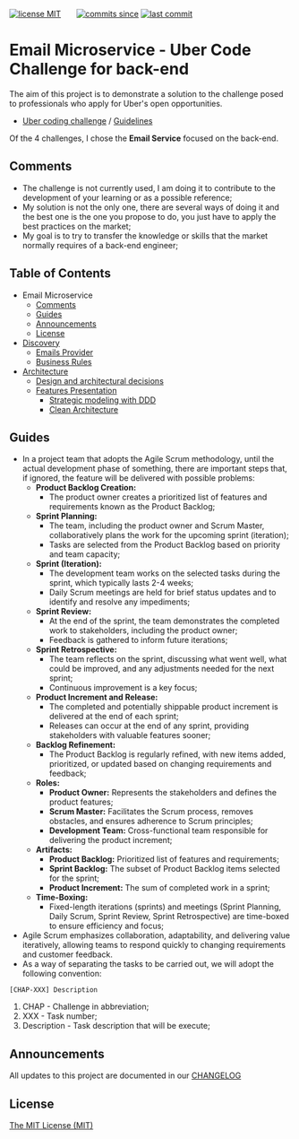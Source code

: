 [![license MIT][License Badge]][License Page]
 &nbsp; &nbsp; &nbsp;
[![commits since][Commits Since Badge]][Commit Page]
[![last commit][Last Commit Badge]][Commit Page]


[License Badge]: https://img.shields.io/github/license/ecr-developer/uber-challenge-email
[License Page]: https://github.com/ecr-developer/uber-challenge-email/blob/main/LICENSE

[Commits Since Badge]: https://img.shields.io/github/commits-since/ecr-developer/uber-challenge-email/latest?label=new%20unreleased%20changes
[Last Commit Badge]: https://img.shields.io/github/last-commit/ecr-developer/uber-challenge-email?color=yellow
[Commit Page]: https://github.com/ecr-developer/uber-challenge-email/commits

# Email Microservice - Uber Code Challenge for back-end

The aim of this project is to demonstrate a solution to the challenge posed to professionals who apply for Uber's open opportunities.

- [Uber coding challenge](https://github.com/uber-archive/coding-challenge-tools/blob/master/README.md) / [Guidelines](https://github.com/uber-archive/coding-challenge-tools/blob/master/coding_challenge.md)

Of the 4 challenges, I chose the **Email Service** focused on the back-end.

## Comments

- The challenge is not currently used, I am doing it to contribute to the development of your learning or as a possible reference;
- My solution is not the only one, there are several ways of doing it and the best one is the one you propose to do, you just have to apply the best practices on the market;
- My goal is to try to transfer the knowledge or skills that the market normally requires of a back-end engineer;

## Table of Contents

* Email Microservice
    * [Comments](#comments)
    * [Guides](#guides)
    * [Announcements](#announcements)
    * [License](#license)
* [Discovery](./docs/Discovery.md)
    * [Emails Provider](./docs/Discovery.md#emails-provider)
    * [Business Rules](./docs/Discovery.md#business-rules)
* [Architecture](./docs/Architecture.md#architecture)
    * [Design and architectural decisions](./docs/Architecture.md#design-and-architectural-decisions)
    * [Features Presentation](./docs/Architecture.md#features-presentation)
        * [Strategic modeling with DDD](./docs/Architecture.md#strategic-modeling-with-ddd-domain-driven-design)
        * [Clean Architecture](./docs/Architecture.md#clean-architecture)

## Guides

* In a project team that adopts the Agile Scrum methodology, until the actual development phase of something, there are important steps that, if ignored, the feature will be delivered with possible problems:
    * **Product Backlog Creation:**
        * The product owner creates a prioritized list of features and requirements known as the Product Backlog;
    * **Sprint Planning:**
        * The team, including the product owner and Scrum Master, collaboratively plans the work for the upcoming sprint (iteration);
        * Tasks are selected from the Product Backlog based on priority and team capacity;
    * **Sprint (Iteration):** 
        * The development team works on the selected tasks during the sprint, which typically lasts 2-4 weeks;
        * Daily Scrum meetings are held for brief status updates and to identify and resolve any impediments;
    * **Sprint Review:**
        * At the end of the sprint, the team demonstrates the completed work to stakeholders, including the product owner;
        * Feedback is gathered to inform future iterations;
    * **Sprint Retrospective:**
        * The team reflects on the sprint, discussing what went well, what could be improved, and any adjustments needed for the next sprint;
        * Continuous improvement is a key focus;
    * **Product Increment and Release:**
        * The completed and potentially shippable product increment is delivered at the end of each sprint;
        * Releases can occur at the end of any sprint, providing stakeholders with valuable features sooner;
    * **Backlog Refinement:**
        * The Product Backlog is regularly refined, with new items added, prioritized, or updated based on changing requirements and feedback;
    * **Roles:**
        * **Product Owner:** Represents the stakeholders and defines the product features;
        * **Scrum Master:** Facilitates the Scrum process, removes obstacles, and ensures adherence to Scrum principles;
        * **Development Team:** Cross-functional team responsible for delivering the product increment;
    * **Artifacts:**
        * **Product Backlog:** Prioritized list of features and requirements;
        * **Sprint Backlog:** The subset of Product Backlog items selected for the sprint;
        * **Product Increment:** The sum of completed work in a sprint;
    * **Time-Boxing:**
        * Fixed-length iterations (sprints) and meetings (Sprint Planning, Daily Scrum, Sprint Review, Sprint Retrospective) are time-boxed to ensure efficiency and focus;
* Agile Scrum emphasizes collaboration, adaptability, and delivering value iteratively, allowing teams to respond quickly to changing requirements and customer feedback.
* As a way of separating the tasks to be carried out, we will adopt the following convention:
```
[CHAP-XXX] Description
```
1. CHAP - Challenge in abbreviation;
2. XXX - Task number;
3. Description - Task description that will be execute;

## Announcements

All updates to this project are documented in our [CHANGELOG](./CHANGELOG.md)

## License

[The MIT License (MIT)](LICENSE)